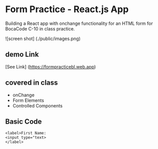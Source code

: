 # Form Practice - React.js App
Building a React app with onchange functionality for an HTML form for BocaCode C-10 in class practice.

![screen shot] (./public/images.png)

## demo Link
[See Link] (https://formpracticebl.web.app)

## covered in class
* onChange
* Form Elements
* Controlled Components

## Basic Code
```
<label>First Name:
<input type="text>
</label>
```